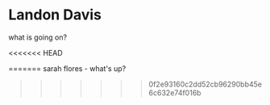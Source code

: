 # Landon Davis
what is going on?

<<<<<<< HEAD

=======
sarah flores - what's up?
>>>>>>> 0f2e93160c2dd52cb96290bb45e6c632e74f016b
